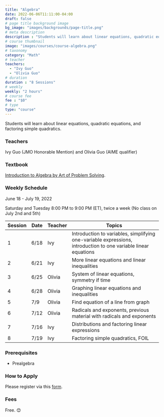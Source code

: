 ```yaml
---
title: "Algebra"
date: 2022-06-06T11:11:00-04:00
draft: false
# page title background image
bg_image: "images/backgrounds/page-title.png"
# meta description
description : "Students will learn about linear equations, quadratic equations, and factoring simple quadratics."
# course thumbnail
image: "images/courses/course-algebra.png"
# taxonomy
category: "Math"
# teacher
teachers:
  - "Ivy Guo"
  - "Olivia Guo"
# duration
duration : "8 Sessions"
# weekly
weekly: "2 hours"
# course fee
fee : "$0"
# type
type: "course"
---
```


Students will learn about linear equations, quadratic equations, and factoring simple quadratics.

### Teachers

Ivy Guo (JMO Honorable Mention) and Olivia Guo (AIME qualifier)

### Textbook 
[Introduction to Algebra by Art of Problem Solving](https://artofproblemsolving.com/store/item/intro-algebra).

### Weekly Schedule

June 18 - July 19, 2022

Saturday and Tuesday 8:00 PM to 9:00 PM (ET), twice a week (No class on July 2nd and 5th)

|Session|Date  | Teacher|Topics
|-------|------|--------|------------------------------------------------------
|1      |6/18  | Ivy    |Introduction to variables, simplifying one-variable expressions, introduction to one variable linear equations
|2      |6/21  | Ivy    |More linear equations and linear inequalities
|3      |6/25  | Olivia |System of linear equations, symmetry if time
|4      |6/28  | Olivia |Graphing linear equations and inequalities
|5      |7/9   | Olivia |Find equation of a line from graph
|6      |7/12  | Olivia |Radicals and exponents, previous material with radicals and exponents
|7      |7/16  | Ivy    |Distributions and factoring linear expressions
|8      |7/19  | Ivy    |Factoring simple quadratics, FOIL

### Prerequisites

* Prealgebra

### How to Apply

Please register via this [form](https://forms.gle/vqCWoodbqgfKHmjs5).

### Fees

Free. 😊

